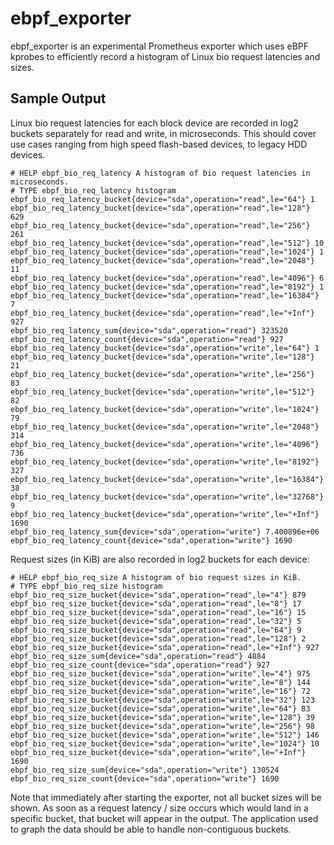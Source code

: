 # ebpf_exporter

ebpf_exporter is an experimental Prometheus exporter which uses eBPF kprobes to efficiently record
a histogram of Linux bio request latencies and sizes.

## Sample Output

Linux bio request latencies for each block device are recorded in log2 buckets separately for read
and write, in microseconds. This should cover use cases ranging from high speed flash-based
devices, to legacy HDD devices.

```
# HELP ebpf_bio_req_latency A histogram of bio request latencies in microseconds.
# TYPE ebpf_bio_req_latency histogram
ebpf_bio_req_latency_bucket{device="sda",operation="read",le="64"} 1
ebpf_bio_req_latency_bucket{device="sda",operation="read",le="128"} 629
ebpf_bio_req_latency_bucket{device="sda",operation="read",le="256"} 261
ebpf_bio_req_latency_bucket{device="sda",operation="read",le="512"} 10
ebpf_bio_req_latency_bucket{device="sda",operation="read",le="1024"} 1
ebpf_bio_req_latency_bucket{device="sda",operation="read",le="2048"} 11
ebpf_bio_req_latency_bucket{device="sda",operation="read",le="4096"} 6
ebpf_bio_req_latency_bucket{device="sda",operation="read",le="8192"} 1
ebpf_bio_req_latency_bucket{device="sda",operation="read",le="16384"} 7
ebpf_bio_req_latency_bucket{device="sda",operation="read",le="+Inf"} 927
ebpf_bio_req_latency_sum{device="sda",operation="read"} 323520
ebpf_bio_req_latency_count{device="sda",operation="read"} 927
ebpf_bio_req_latency_bucket{device="sda",operation="write",le="64"} 1
ebpf_bio_req_latency_bucket{device="sda",operation="write",le="128"} 21
ebpf_bio_req_latency_bucket{device="sda",operation="write",le="256"} 83
ebpf_bio_req_latency_bucket{device="sda",operation="write",le="512"} 82
ebpf_bio_req_latency_bucket{device="sda",operation="write",le="1024"} 79
ebpf_bio_req_latency_bucket{device="sda",operation="write",le="2048"} 314
ebpf_bio_req_latency_bucket{device="sda",operation="write",le="4096"} 736
ebpf_bio_req_latency_bucket{device="sda",operation="write",le="8192"} 327
ebpf_bio_req_latency_bucket{device="sda",operation="write",le="16384"} 38
ebpf_bio_req_latency_bucket{device="sda",operation="write",le="32768"} 9
ebpf_bio_req_latency_bucket{device="sda",operation="write",le="+Inf"} 1690
ebpf_bio_req_latency_sum{device="sda",operation="write"} 7.400896e+06
ebpf_bio_req_latency_count{device="sda",operation="write"} 1690
```

Request sizes (in KiB) are also recorded in log2 buckets for each device:

```
# HELP ebpf_bio_req_size A histogram of bio request sizes in KiB.
# TYPE ebpf_bio_req_size histogram
ebpf_bio_req_size_bucket{device="sda",operation="read",le="4"} 879
ebpf_bio_req_size_bucket{device="sda",operation="read",le="8"} 17
ebpf_bio_req_size_bucket{device="sda",operation="read",le="16"} 15
ebpf_bio_req_size_bucket{device="sda",operation="read",le="32"} 5
ebpf_bio_req_size_bucket{device="sda",operation="read",le="64"} 9
ebpf_bio_req_size_bucket{device="sda",operation="read",le="128"} 2
ebpf_bio_req_size_bucket{device="sda",operation="read",le="+Inf"} 927
ebpf_bio_req_size_sum{device="sda",operation="read"} 4884
ebpf_bio_req_size_count{device="sda",operation="read"} 927
ebpf_bio_req_size_bucket{device="sda",operation="write",le="4"} 975
ebpf_bio_req_size_bucket{device="sda",operation="write",le="8"} 144
ebpf_bio_req_size_bucket{device="sda",operation="write",le="16"} 72
ebpf_bio_req_size_bucket{device="sda",operation="write",le="32"} 123
ebpf_bio_req_size_bucket{device="sda",operation="write",le="64"} 83
ebpf_bio_req_size_bucket{device="sda",operation="write",le="128"} 39
ebpf_bio_req_size_bucket{device="sda",operation="write",le="256"} 98
ebpf_bio_req_size_bucket{device="sda",operation="write",le="512"} 146
ebpf_bio_req_size_bucket{device="sda",operation="write",le="1024"} 10
ebpf_bio_req_size_bucket{device="sda",operation="write",le="+Inf"} 1690
ebpf_bio_req_size_sum{device="sda",operation="write"} 130524
ebpf_bio_req_size_count{device="sda",operation="write"} 1690
```

Note that immediately after starting the exporter, not all bucket sizes will be shown. As soon as a
request latency / size occurs which would land in a specific bucket, that bucket will appear in the
output. The application used to graph the data should be able to handle non-contiguous buckets.
